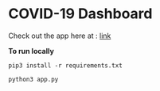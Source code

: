 # COVID-19 Dashboard

Check out the app here at : [link](https://covid-19-forecast.herokuapp.com/)

**To run locally**

```pip3 install -r requirements.txt```

```python3 app.py```
